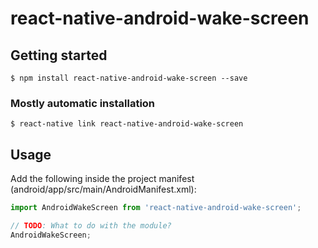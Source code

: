 # react-native-android-wake-screen

## Getting started

`$ npm install react-native-android-wake-screen --save`

### Mostly automatic installation

`$ react-native link react-native-android-wake-screen`

## Usage
Add the following inside the project manifest (android/app/src/main/AndroidManifest.xml):
```javascript
import AndroidWakeScreen from 'react-native-android-wake-screen';

// TODO: What to do with the module?
AndroidWakeScreen;
```
